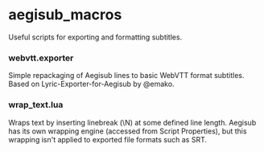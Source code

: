 # aegisub_macros
Useful scripts for exporting and formatting subtitles.

### webvtt.exporter
Simple repackaging of Aegisub lines to basic WebVTT format subtitles. Based on Lyric-Exporter-for-Aegisub by @emako.

### wrap_text.lua
Wraps text by inserting linebreak (\N) at some defined line length. Aegisub has its own wrapping engine (accessed from Script Properties), but this wrapping isn't applied to exported file formats such as SRT.
